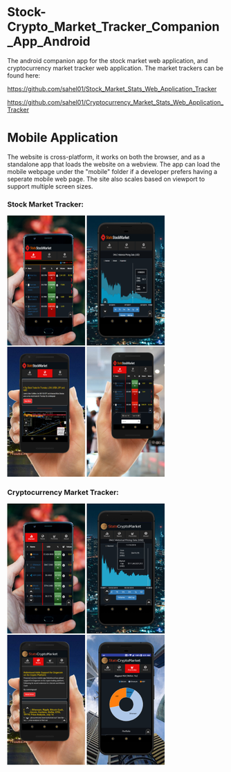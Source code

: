 # Stock-Crypto_Market_Tracker_Companion_App_Android

The android companion app for the stock market web application, and cryptocurrency market tracker web application. The market trackers can be found here: 

https://github.com/sahel01/Stock_Market_Stats_Web_Application_Tracker

https://github.com/sahel01/Cryptocurrency_Market_Stats_Web_Application_Tracker

# Mobile Application
The website is cross-platform, it works on both the browser, and as a standalone app that loads the website on a webview. The app can load the mobile webpage under the "mobile" folder if a developer prefers having a seperate mobile web page. The site also scales based on viewport to support multiple screen sizes.

### Stock Market Tracker:
<p float="left">
    <img src="screenshotsstock/screen1.png"  height="300" />
    <img src="screenshotsstock/screen2.png"  height="300" />
    <img src="screenshotsstock/screen3.png"  height="300" />
    <img src="screenshotsstock/screen4.png"  height="300" />
</p>

### Cryptocurrency Market Tracker:
<p float="left">
    <img src="screenshotscrypto/screen1.png"  height="300" />
    <img src="screenshotscrypto/screen2.png"  height="300" />
    <img src="screenshotscrypto/screen3.png"  height="300" />
    <img src="screenshotscrypto/screen5.png"  height="300" />
</p>

